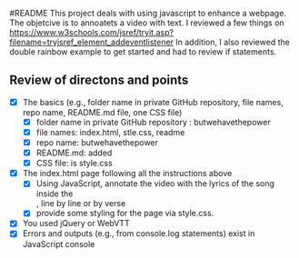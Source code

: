 #README
This project deals with using javascript to enhance a webpage. The objetcive is to annoatets a video with text.
I reviewed a few things on https://www.w3schools.com/jsref/tryit.asp?filename=tryjsref_element_addeventlistener 
In addition, I also reviewed the double rainbow example to get started and had to review if statements. 
## Review of directons and points
- [x] The basics (e.g., folder name in private GitHub repository, file names, repo name, README.md file, one CSS file)
    - [x] folder name in private GitHub repository : butwehavethepower
    - [x] file names: index.html, stle.css, readme
    - [x] repo name: butwehavethepower
    - [x] README.md: added
    - [x] CSS file: is style.css
-[x] The index.html page following all the instructions above
    - [x] Using JavaScript, annotate the video with the lyrics of the song inside the <div id="lyrics">, line by line or by verse
    - [x] provide some styling for the page via style.css.
- [x] You used jQuery or WebVTT
- [x] Errors and outputs (e.g., from console.log statements) exist in JavaScript console